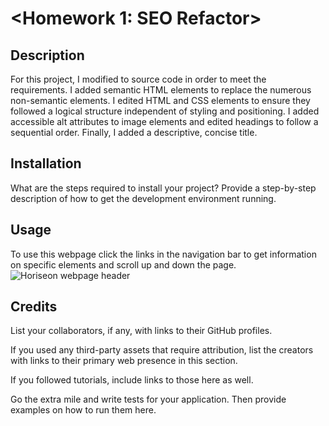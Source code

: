 # <Homework 1: SEO Refactor>

## Description
For this project, I modified to source code in order to meet the requirements. I added semantic HTML elements to replace the numerous non-semantic elements. I edited HTML and CSS elements to ensure they followed a logical structure independent of styling and positioning.
I added accessible alt attributes to image elements and edited headings to follow a sequential order. Finally, I added a descriptive, concise title.

## Installation

What are the steps required to install your project? Provide a step-by-step description of how to get the development environment running.

## Usage
To use this webpage click the links in the navigation bar to get information on specific elements and scroll up and down the page.
![Horiseon webpage header](assets/images/hw1-seo-refactor-screenshot)
   

## Credits

List your collaborators, if any, with links to their GitHub profiles.

If you used any third-party assets that require attribution, list the creators with links to their primary web presence in this section.

If you followed tutorials, include links to those here as well.


Go the extra mile and write tests for your application. Then provide examples on how to run them here.
